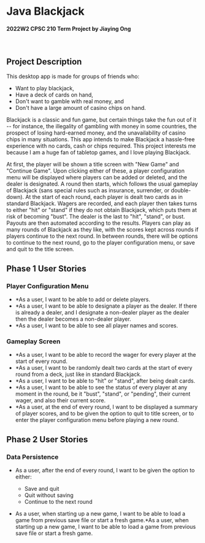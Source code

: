# Java Blackjack 
#### 2022W2 CPSC 210 Term Project by Jiaying Ong

<br>

## Project Description

This desktop app is made for groups of friends who:
- Want to play blackjack,
- Have a deck of cards on hand,
- Don't want to gamble with real money, and
- Don't have a large amount of casino chips on hand.

Blackjack is a classic and fun game, but certain things take the fun out of it -- for instance, the illegality of gambling with money in some countries, the prospect of losing hard-earned money, and the unavailability of casino chips in many situations. This app intends to make Blackjack a hassle-free experience with no cards, cash or chips required. This project interests me because I am a huge fan of tabletop games, and I love playing Blackjack.

At first, the player will be shown a title screen with 
"New Game" and "Continue Game". Upon clicking either of these, 
a player configuration menu will be displayed where players 
can be added or deleted, and the dealer is designated. 
A round then starts, which follows the usual gameplay of 
Blackjack (sans special rules such as insurance, surrender, 
or double-down). At the start of each round, each player
is dealt two cards as in standard Blackjack. Wagers are recorded, and each player
then takes turns to either "hit" or "stand" if they do not 
obtain Blackjack, which puts them at risk of becoming "bust".
The dealer is the last to "hit", "stand", or bust. Payouts are then automated 
according to the results. Players can 
play as many rounds of Blackjack as they like, with the scores kept 
across rounds if players continue to the next round. In between rounds, 
there will be options to continue to the next round, go to the player configuration 
menu, or save and quit to the title screen.

## Phase 1 User Stories

### Player Configuration Menu
- *As a user, I want to be able to add or delete players.
- *As a user, I want to be able to designate a player as the dealer. If there is already a dealer, and I designate a non-dealer player as the dealer then the dealer becomes a non-dealer player.
- *As a user, I want to be able to see all player names and scores.

### Gameplay Screen
- *As a user, I want to be able to record the wager for every player at the start of every round.
- *As a user, I want to be randomly dealt two cards at the start of every round from a deck, just like in standard Blackjack.
- *As a user, I want to be able to "hit" or "stand", after being dealt cards.
- *As a user, I want to be able to see the status of every player at any moment in the round, be it "bust", "stand", or "pending", their current wager, and also their current score.
- *As a user, at the end of every round, I want to be displayed a summary of player scores, and to be given the option to quit to title screen, or to enter the player configuration menu before playing a new round.

## Phase 2 User Stories

### Data Persistence
- As a user, after the end of every round, I want to be given the option to either:

    - Save and quit
    - Quit without saving
    - Continue to the next round

- As a user, when starting up a new game, I want to be able to load a game from previous save file or start a fresh game.*As a user, when starting up a new game, I want to be able to load a game from previous save file or start a fresh game.